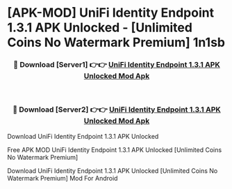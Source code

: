 # [APK-MOD] UniFi Identity Endpoint 1.3.1 APK Unlocked - [Unlimited Coins No Watermark Premium] 1n1sb



<div align="center">
<h3>🔴 Download [Server1] 👉👉 <a href="https://momento.my/?title=UniFi_Identity_Endpoint_1.3.1_APK_Unlocked">UniFi Identity Endpoint 1.3.1 APK Unlocked Mod Apk</a></h3><br>

<h3>🔴 Download [Server2] 👉👉 <a href="https://momento.my/?title=UniFi_Identity_Endpoint_1.3.1_APK_Unlocked">UniFi Identity Endpoint 1.3.1 APK Unlocked Mod Apk</a></h3>
</div>



Download UniFi Identity Endpoint 1.3.1 APK Unlocked 

Free APK MOD UniFi Identity Endpoint 1.3.1 APK Unlocked [Unlimited Coins No Watermark Premium]

Download UniFi Identity Endpoint 1.3.1 APK Unlocked [Unlimited Coins No Watermark Premium] Mod For Android
